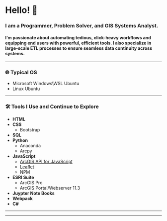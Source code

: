 # Hello! 👋

### I am a Programmer, Problem Solver, and GIS Systems Analyst.

#### I’m passionate about automating tedious, click-heavy workflows and equipping end users with powerful, efficient tools. I also specialize in large-scale ETL processes to ensure seamless data continuity across systems.

---

### 🌐 Typical OS
- Microsoft Windows\WSL Ubuntu
- Linux Ubuntu 

---

### 🛠 Tools I Use and Continue to Explore
- **HTML**
- **CSS**
  - Bootstrap
- **SQL**
- **Python**
  - Anaconda
  - Arcpy
- **JavaScript**
  - [ArcGIS API for JavaScript](https://nolewp.github.io/esri-dive/)
  - [Leaflet](https://nolewp.github.io/weather/)
  - NPM
- **ESRI Suite**
  - ArcGIS Pro
  - ArcGIS Portal/Webserver 11.3
- **Juypter Note Books**
- **Webpack**
- **C#**

---



---

<!---
Nolewp/Nolewp is a ✨ special ✨ repository because its `README.md` (this file) appears on your GitHub profile. You can click the Preview link to take a look at your changes.
--->
